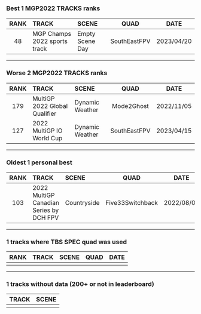 ### Best 1 MGP2022 TRACKS ranks
|RANK|TRACK|SCENE|QUAD|DATE|
|:---:|:---|:---|:---:|:---:|
|48|MGP Champs 2022 sports track|Empty Scene Day|SouthEastFPV|2023/04/20|
---
### Worse 2 MGP2022 TRACKS ranks
|RANK|TRACK|SCENE|QUAD|DATE|
|:---:|:---|:---|:---:|:---:|
|179|MultiGP 2022 Global Qualifier|Dynamic Weather|Mode2Ghost|2022/11/05|
|127|2022 MultiGP IO World Cup|Dynamic Weather|SouthEastFPV|2023/04/15|
---
### Oldest 1 personal best
|RANK|TRACK|SCENE|QUAD|DATE|
|:---:|:---|:---|:---:|:---:|
|103|2022 MultiGP Canadian Series by DCH FPV|Countryside|Five33Switchback|2022/08/07|
---
### 1 tracks where TBS SPEC quad was used
|RANK|TRACK|SCENE|QUAD|DATE|
|:---:|:---|:---|:---:|:---:|
||||||
---
### 1 tracks without data (200+ or not in leaderboard)
|TRACK|SCENE|
|:---|:---|
|||
